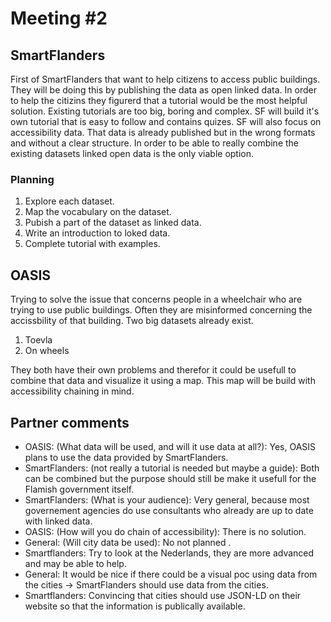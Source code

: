 # Meeting #2 

## SmartFlanders
First of SmartFlanders that want to help citizens to access public buildings. They will be doing this by publishing the data as open linked data. In order
to help the citizins they figurerd that a tutorial would be the most helpful solution. Existing tutorials are too big, boring and complex. SF will build it's own 
tutorial that is easy to follow and contains quizes.
SF will also focus on accessibility data. That data is already published but in the wrong formats and without a clear structure. In order to be able to really 
combine the existing datasets linked open data is the only viable option. 
### Planning
1. Explore each dataset.
2. Map the vocabulary on the dataset.
3. Pubish a part of the dataset as linked data.
4. Write an introduction to loked data.
5. Complete tutorial with examples.

## OASIS

Trying to solve the issue that concerns people in a wheelchair who are trying to use public buildings. Often they are misinformed concerning the accissbility of that building. Two big datasets already exist.
1. Toevla
2. On wheels

They both have their own problems and therefor it could be usefull to combine that data and visualize it using a map. This map will be build with accessibility chaining in mind. 

## Partner comments

- OASIS: (What data will be used, and will it use data at all?): Yes, OASIS plans to use the data provided by SmartFlanders.
- SmartFlanders: (not really a tutorial is needed but maybe a guide): Both can be combined but the purpose should still be make it usefull for the Flamish government itself. 
- SmartFlanders: (What is your audience): Very general, because most governement agencies do use consultants who already are up to date with linked data.
- OASIS: (How will you do chain of accessibility): There is no solution.
- General: (Will city data be used): No not planned .
- Smartflanders: Try to look at the Nederlands, they are more advanced and may be able to help.
- General: It would be nice if there could be a visual poc using data from the cities -> SmartFlanders should use data from the cities.
- Smartflanders: Convincing that cities should use JSON-LD on their website so that the information is publically available.
